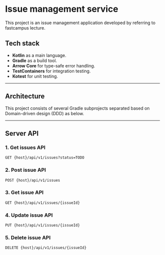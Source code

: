 # Issue management service
This project is an issue management application developed by referring to fastcampus lecture.

## Tech stack
* **Kotlin** as a main language.
* **Gradle** as a build tool.
* **Arrow Core** for type-safe error handling.
* **TestContainers** for integration testing.
* **Kotest** for unit testing.

---

## Architecture
This project consists of several Gradle subprojects separated based on Domain-driven design (DDD) as below.

---

## Server API
### 1. Get issues API
```
GET {host}/api/v1/issues?status=TODO
```

### 2. Post issue API
```
POST {host}/api/v1/issues
```

### 3. Get issue API
```
GET {host}/api/v1/issues/{issueId}
```

### 4. Update issue API
```
PUT {host}/api/v1/issues/{issueId}
```

### 5. Delete issue API
```
DELETE {host}/api/v1/issues/{issueId}
```